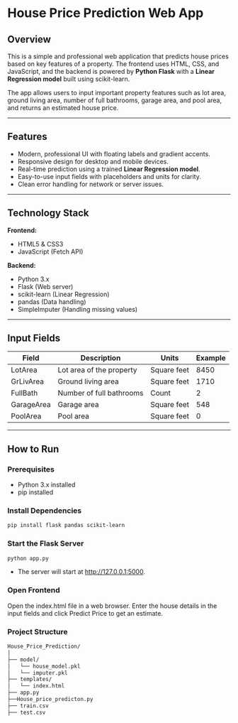 # House Price Prediction Web App

## Overview
This is a simple and professional web application that predicts house prices based on key features of a property. The frontend uses HTML, CSS, and JavaScript, and the backend is powered by **Python Flask** with a **Linear Regression model** built using scikit-learn.

The app allows users to input important property features such as lot area, ground living area, number of full bathrooms, garage area, and pool area, and returns an estimated house price.

---

## Features

- Modern, professional UI with floating labels and gradient accents.
- Responsive design for desktop and mobile devices.
- Real-time prediction using a trained **Linear Regression model**.
- Easy-to-use input fields with placeholders and units for clarity.
- Clean error handling for network or server issues.

---

## Technology Stack

**Frontend:**
- HTML5 & CSS3
- JavaScript (Fetch API)

**Backend:**
- Python 3.x
- Flask (Web server)
- scikit-learn (Linear Regression)
- pandas (Data handling)
- SimpleImputer (Handling missing values)

---

## Input Fields

| Field        | Description                     | Units           | Example  |
| ------------ | ------------------------------- | --------------- | -------- |
| LotArea      | Lot area of the property        | Square feet     | 8450     |
| GrLivArea    | Ground living area              | Square feet     | 1710     |
| FullBath     | Number of full bathrooms        | Count           | 2        |
| GarageArea   | Garage area                     | Square feet     | 548      |
| PoolArea     | Pool area                       | Square feet     | 0        |

---

## How to Run

### Prerequisites
- Python 3.x installed
- pip installed

### Install Dependencies
```bash
pip install flask pandas scikit-learn
```
### Start the Flask Server
```bash
python app.py
```

- The server will start at http://127.0.0.1:5000.

### Open Frontend

Open the index.html file in a web browser. Enter the house details in the input fields and click Predict Price to get an estimate.

### Project Structure
```bash
House_Price_Prediction/
│
├── model/
│   └── house_model.pkl
│   └── imputer.pkl
├── templates/
│   └── index.html
├── app.py
├──House_price_predicton.py
├── train.csv
├── test.csv

```
